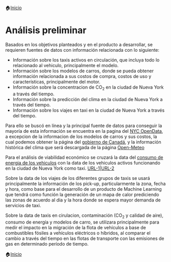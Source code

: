 🏠[Inicio](/README.md)

# Análisis preliminar

Basados en los objetivos planteados y en el producto a desarrollar, se requieren fuentes de datos con información relacionada con lo siguiente:

- Información sobre los taxis activos en circulación, que incluya todo lo relacionado al vehiculo, principalmente el modelo.
- Información sobre los modelos de carros, donde se pueda obtener información relacionada a sus costos de compra, costos de uso y características, principalmente del motor.
- Información sobre la concentracion de $\text{CO}_2$ en la ciudad de Nueva York a través del tiempo.
- Información sobre la predicción del clima en la ciudad de Nueva York a través del tiempo.
- Información sobre los viajes en taxi en la ciudad de Nueva York a través del tiempo.

Para ello se buscó en línea y la principal fuente de datos para conseguir la mayoría de esta información se encuentra en la pagina del [NYC OpenData](https://opendata.cityofnewyork.us), a excepcion de la informacion de los modelos de carros y sus costos, la cual podemos obtener la página del [gobierno de Canadá](https://open.canada.ca/data/en/dataset/98f1a129-f628-4ce4-b24d-6f16bf24dd64#wb-auto-6), y la información histórica del clima que será descargada de la página [Open-Meteo](https://open-meteo.com/en/docs/historical-weather-api) 

Para el análisis de viabilidad económico se cruzará la data del [consumo de energia de los vehiculos](https://open.canada.ca/data/en/dataset/98f1a129-f628-4ce4-b24d-6f16bf24dd64#wb-auto-6) con la data de los vehiculos activos funcionando en la ciudad de Nueva York como taxi. [URL-1](https://data.cityofnewyork.us/Transportation/For-Hire-Vehicles-FHV-Active/8wbx-tsch/about_data)|[URL-2](https://data.cityofnewyork.us/Transportation/Medallion-Vehicles-Authorized/rhe8-mgbb/about_data)

Sobre la data de los viajes de los diferentes grupos de taxis se usará principalmente la información de los pick-up, particularmente la zona, fecha y hora, como base para el desarrollo de un producto de Machine Learning que tendrá como función la generación de un mapa de calor prediciendo las zonas de acuerdo al dia y la hora donde se espera mayor demanda de servicios de taxi.

Sobre la data de taxis en cirulacion, contaminación ($\text{CO}_2$ y calidad de aire), consumo de energía y modelos de carro, se utilizara principalmente para medir el impacto en la migración de la flota de vehículos a base de combustibles fósiles a vehículos eléctricos o híbridos, al comparar el cambio a través del tiempo en las flotas de transporte con las emisiones de gas en determinado período de tiempo.

🏠[Inicio](/README.md)
